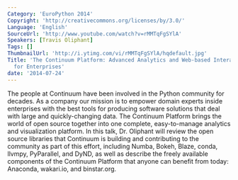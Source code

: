 ```yaml
---
Category: 'EuroPython 2014'
Copyright: 'http://creativecommons.org/licenses/by/3.0/'
Language: 'English'
SourceUrl: 'http://www.youtube.com/watch?v=rMMTqFgSYlA'
Speakers: [Travis Oliphant]
Tags: []
ThumbnailUrl: 'http://i.ytimg.com/vi/rMMTqFgSYlA/hqdefault.jpg'
Title: 'The Continuum Platform: Advanced Analytics and Web-based Interactive Visualization
  for Enterprises'
date: '2014-07-24'
---
```

The people at Continuum have been involved in the Python community for decades. As a company our mission is to empower domain experts inside enterprises with the best tools for producing software solutions that deal with large and quickly-changing data. The Continuum Platform brings the world of open source together into one complete, easy-to-manage analytics and visualization platform. In this talk, Dr. Oliphant will review the open source libraries that Continuum is building and contributing to the community as part of this effort, including Numba, Bokeh, Blaze, conda, llvmpy, PyParallel, and DyND, as well as describe the freely available components of the Continuum Platform that anyone can benefit from today: Anaconda, wakari.io, and binstar.org.